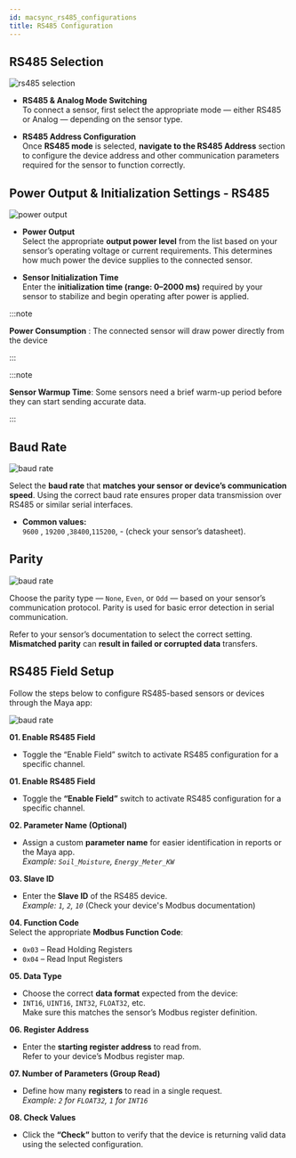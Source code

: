 ```yaml
---
id: macsync_rs485_configurations
title: RS485 Configuration
---
```


## RS485 Selection

![rs485 selection](/img/datalogger/selection_rs485.svg)

- **RS485 & Analog Mode Switching**  
To connect a sensor, first select the appropriate mode — either RS485 or Analog — depending on the sensor type.

- **RS485 Address Configuration**  
  Once **RS485 mode** is selected, **navigate to the RS485 Address** section to configure the device address and other communication parameters required for the sensor to function correctly.


## Power Output & Initialization Settings - RS485 


![power output](/img/datalogger/power_output.svg)

- **Power Output**  
Select the appropriate **output power level** from the list based on your sensor’s operating voltage or current requirements. This determines how much power the device supplies to the connected sensor.

- **Sensor Initialization Time**  
  Enter the **initialization time (range: 0–2000 ms)** required by your sensor to stabilize and begin operating after power is applied.

:::note

**Power Consumption** : The connected sensor will draw power directly from the device

:::

:::note

**Sensor Warmup Time**: Some sensors need a brief warm-up period before they can start sending accurate data.

:::


## Baud Rate

![baud rate](/img/datalogger/baud_rate.svg)

Select the **baud rate** that **matches your sensor or device’s communication speed**.
Using the correct baud rate ensures proper data transmission over RS485 or similar serial interfaces.

- **Common values:**  
  `9600` , `19200` ,`38400`,`115200`, - (check your sensor’s datasheet).

## Parity

![baud rate](/img/datalogger/parity.svg)

Choose the parity type — `None`, `Even`, or `Odd` — based on your sensor’s communication protocol.
Parity is used for basic error detection in serial communication.

Refer to your sensor’s documentation to select the correct setting. **Mismatched parity** can **result in failed or corrupted data** transfers.

## RS485 Field Setup  

Follow the steps below to configure RS485-based sensors or devices through the Maya app:

![baud rate](/img/datalogger/rs485_one.svg)

**01. Enable RS485 Field**  
- Toggle the “Enable Field” switch to activate RS485 configuration for a specific channel.

**01. Enable RS485 Field**  
- Toggle the **“Enable Field”** switch to activate RS485 configuration for a specific channel.

**02. Parameter Name (Optional)**  
- Assign a custom **parameter name** for easier identification in reports or the Maya app.  
*Example: `Soil_Moisture`, `Energy_Meter_KW`*

**03. Slave ID**  
- Enter the **Slave ID** of the RS485 device.  
*Example: `1`, `2`, `10`* (Check your device's Modbus documentation)

**04. Function Code**  
Select the appropriate **Modbus Function Code**:  
- `0x03` – Read Holding Registers  
- `0x04` – Read Input Registers

**05. Data Type**  
- Choose the correct **data format** expected from the device:  
- `INT16`, `UINT16`, `INT32`, `FLOAT32`, etc.  
Make sure this matches the sensor’s Modbus register definition.

**06. Register Address**  
- Enter the **starting register address** to read from.  
Refer to your device’s Modbus register map.

**07. Number of Parameters (Group Read)**  
- Define how many **registers** to read in a single request.  
*Example: `2` for `FLOAT32`, `1` for `INT16`*

**08. Check Values**  
- Click the **“Check”** button to verify that the device is returning valid data using the selected configuration.
